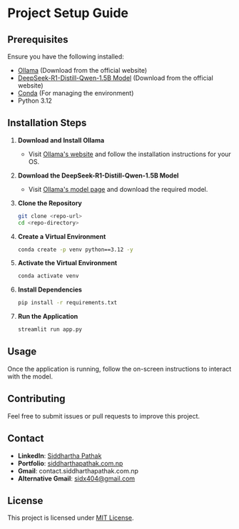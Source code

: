 # Project Setup Guide

## Prerequisites

Ensure you have the following installed:

- [Ollama](https://ollama.com/) (Download from the official website)
- [DeepSeek-R1-Distill-Qwen-1.5B Model](https://ollama.com/) (Download from the official website)
- [Conda](https://docs.conda.io/en/latest/) (For managing the environment)
- Python 3.12

## Installation Steps

1. **Download and Install Ollama**

   - Visit [Ollama's website](https://ollama.com/) and follow the installation instructions for your OS.

2. **Download the DeepSeek-R1-Distill-Qwen-1.5B Model**

   - Visit [Ollama's model page](https://ollama.com/) and download the required model.

3. **Clone the Repository**

   ```sh
   git clone <repo-url>
   cd <repo-directory>
   ```

4. **Create a Virtual Environment**

   ```sh
   conda create -p venv python==3.12 -y
   ```

5. **Activate the Virtual Environment**

   ```sh
   conda activate venv
   ```

6. **Install Dependencies**

   ```sh
   pip install -r requirements.txt
   ```

7. **Run the Application**

   ```sh
   streamlit run app.py
   ```

## Usage

Once the application is running, follow the on-screen instructions to interact with the model.

## Contributing

Feel free to submit issues or pull requests to improve this project.

## Contact

- **LinkedIn**: [Siddhartha Pathak](https://www.linkedin.com/in/siddharthapathak/)
- **Portfolio**: [siddharthapathak.com.np](https://siddharthapathak.com.np/)
- **Gmail**: contact.siddharthapathak.com.np
- **Alternative Gmail**: sidx404@gmail.com

## License

This project is licensed under [MIT License](LICENSE).
